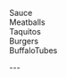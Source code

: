 Sauce \
Meatballs \
Taquitos \
Burgers \
BuffaloTubes
<div style='page-break-after: always;'></div>
---
<div style='page-break-after: always;'></div>
